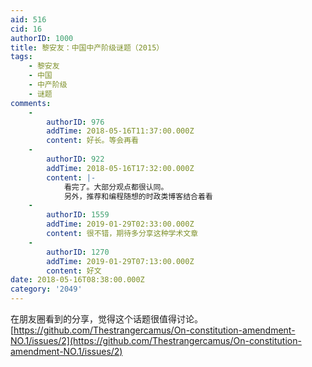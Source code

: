 ```yaml
---
aid: 516
cid: 16
authorID: 1000
title: 黎安友：中国中产阶级谜题（2015）
tags:
    - 黎安友
    - 中国
    - 中产阶级
    - 谜题
comments:
    -
        authorID: 976
        addTime: 2018-05-16T11:37:00.000Z
        content: 好长。等会再看
    -
        authorID: 922
        addTime: 2018-05-16T17:32:00.000Z
        content: |-
            看完了。大部分观点都很认同。  
            另外，推荐和编程随想的时政类博客结合着看
    -
        authorID: 1559
        addTime: 2019-01-29T02:33:00.000Z
        content: 很不错，期待多分享这种学术文章
    -
        authorID: 1270
        addTime: 2019-01-29T07:13:00.000Z
        content: 好文
date: 2018-05-16T08:38:00.000Z
category: '2049'
---
```


在朋友圈看到的分享，觉得这个话题很值得讨论。  
[https://github.com/Thestrangercamus/On-constitution-amendment-NO.1/issues/2](https://github.com/Thestrangercamus/On-constitution-amendment-NO.1/issues/2)
